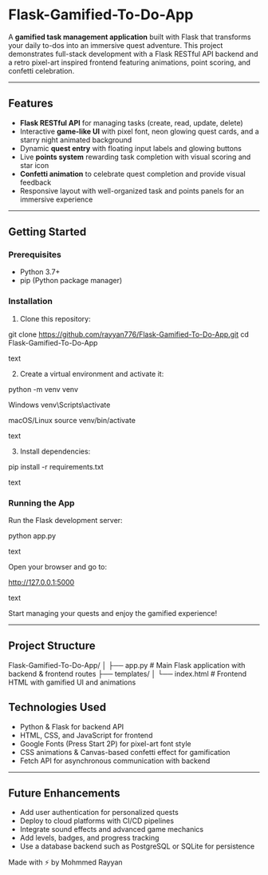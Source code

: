 # Flask-Gamified-To-Do-App

A **gamified task management application** built with Flask that transforms your daily to-dos into an immersive quest adventure. This project demonstrates full-stack development with a Flask RESTful API backend and a retro pixel-art inspired frontend featuring animations, point scoring, and confetti celebration.

---

## Features

- **Flask RESTful API** for managing tasks (create, read, update, delete)
- Interactive **game-like UI** with pixel font, neon glowing quest cards, and a starry night animated background
- Dynamic **quest entry** with floating input labels and glowing buttons
- Live **points system** rewarding task completion with visual scoring and star icon
- **Confetti animation** to celebrate quest completion and provide visual feedback
- Responsive layout with well-organized task and points panels for an immersive experience

---


## Getting Started

### Prerequisites

- Python 3.7+
- pip (Python package manager)

### Installation

1. Clone this repository:

git clone https://github.com/rayyan776/Flask-Gamified-To-Do-App.git
cd Flask-Gamified-To-Do-App

text

2. Create a virtual environment and activate it:

python -m venv venv

Windows
venv\Scripts\activate

macOS/Linux
source venv/bin/activate

text

3. Install dependencies:

pip install -r requirements.txt

text

### Running the App

Run the Flask development server:

python app.py

text

Open your browser and go to:

http://127.0.0.1:5000

text

Start managing your quests and enjoy the gamified experience!

---

## Project Structure

Flask-Gamified-To-Do-App/
│
├── app.py # Main Flask application with backend & frontend routes
├── templates/
│ └── index.html # Frontend HTML with gamified UI and animations



## Technologies Used

- Python & Flask for backend API
- HTML, CSS, and JavaScript for frontend
- Google Fonts (Press Start 2P) for pixel-art font style
- CSS animations & Canvas-based confetti effect for gamification
- Fetch API for asynchronous communication with backend

---

## Future Enhancements

- Add user authentication for personalized quests
- Deploy to cloud platforms with CI/CD pipelines
- Integrate sound effects and advanced game mechanics
- Add levels, badges, and progress tracking
- Use a database backend such as PostgreSQL or SQLite for persistence



Made with ⚡ by Mohmmed Rayyan

